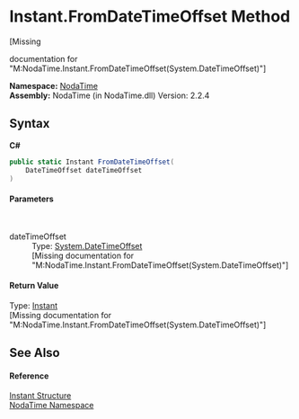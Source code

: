 # Instant.FromDateTimeOffset Method 
 

\[Missing <summary> documentation for "M:NodaTime.Instant.FromDateTimeOffset(System.DateTimeOffset)"\]

**Namespace:**&nbsp;<a href="N_NodaTime">NodaTime</a><br />**Assembly:**&nbsp;NodaTime (in NodaTime.dll) Version: 2.2.4

## Syntax

**C#**<br />
``` C#
public static Instant FromDateTimeOffset(
	DateTimeOffset dateTimeOffset
)
```


#### Parameters
&nbsp;<dl><dt>dateTimeOffset</dt><dd>Type: <a href="http://msdn2.microsoft.com/en-us/library/bb341783" target="_blank">System.DateTimeOffset</a><br />\[Missing <param name="dateTimeOffset"/> documentation for "M:NodaTime.Instant.FromDateTimeOffset(System.DateTimeOffset)"\]</dd></dl>

#### Return Value
Type: <a href="T_NodaTime_Instant">Instant</a><br />\[Missing <returns> documentation for "M:NodaTime.Instant.FromDateTimeOffset(System.DateTimeOffset)"\]

## See Also


#### Reference
<a href="T_NodaTime_Instant">Instant Structure</a><br /><a href="N_NodaTime">NodaTime Namespace</a><br />